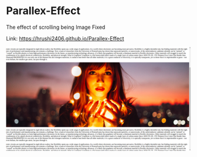 # Parallex-Effect
The effect of scrolling being Image Fixed

Link: https://hrushi2406.github.io/Parallex-Effect


![img](https://raw.githubusercontent.com/Hrushi2406/Parallex-Effect/master/Screenshot%20from%202019-10-19%2015-41-09.png)
